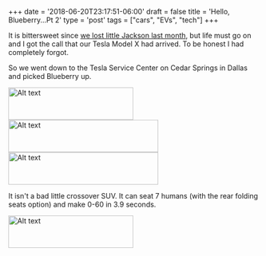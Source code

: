 +++
date = '2018-06-20T23:17:51-06:00'
draft = false
title = 'Hello, Blueberry...Pt 2'
type = 'post'
tags = ["cars", "EVs", "tech"]
+++


It is bittersweet since <a href="http://julianwest.me/Blog/posts/a-letter-to-our-dog/a-letter-to-our-dog/">we lost little Jackson last month</a>, but life must go on and I got the call that our Tesla Model X had arrived.  To be honest I had completely forgot.<br />

So we went down to the Tesla Service Center on Cedar Springs in Dallas and picked Blueberry up. 

<div class="image-row">
  <img src="https://julianwest.me/Blog/posts/images/me_tesla_x.jpeg" alt="Alt text" width="250" height="65"><br /> <img src="https://julianwest.me/Blog/posts/images/s_x.jpeg" alt="Alt text" width="300" height="65"><br /> <img src="https://julianwest.me/Blog/posts/images/s_x_2.jpeg" alt="Alt text" width="300" height="65">
</div>

It isn't a bad little crossover SUV.  It can seat 7 humans (with the rear folding seats option) and make 0-60 in 3.9 seconds.

<div class="image-row">
  <img src="https://julianwest.me/Blog/posts/images/x_keys.jpeg" alt="Alt text" width="250" height="65">
</div>


